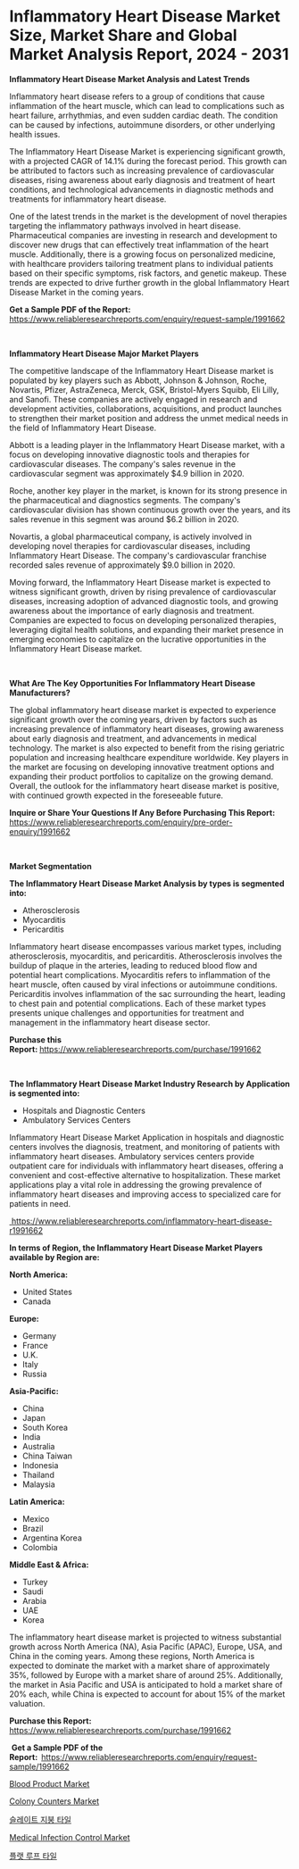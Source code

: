 <p><h1>Inflammatory Heart Disease Market Size, Market Share and Global Market Analysis Report, 2024 - 2031</h1></p><p><strong>Inflammatory Heart Disease Market Analysis and Latest Trends</strong></p>
<p><p>Inflammatory heart disease refers to a group of conditions that cause inflammation of the heart muscle, which can lead to complications such as heart failure, arrhythmias, and even sudden cardiac death. The condition can be caused by infections, autoimmune disorders, or other underlying health issues.</p><p>The Inflammatory Heart Disease Market is experiencing significant growth, with a projected CAGR of 14.1% during the forecast period. This growth can be attributed to factors such as increasing prevalence of cardiovascular diseases, rising awareness about early diagnosis and treatment of heart conditions, and technological advancements in diagnostic methods and treatments for inflammatory heart disease.</p><p>One of the latest trends in the market is the development of novel therapies targeting the inflammatory pathways involved in heart disease. Pharmaceutical companies are investing in research and development to discover new drugs that can effectively treat inflammation of the heart muscle. Additionally, there is a growing focus on personalized medicine, with healthcare providers tailoring treatment plans to individual patients based on their specific symptoms, risk factors, and genetic makeup. These trends are expected to drive further growth in the global Inflammatory Heart Disease Market in the coming years.</p></p>
<p><strong>Get a Sample PDF of the Report:&nbsp;</strong> <a href="https://www.reliableresearchreports.com/enquiry/request-sample/1991662">https://www.reliableresearchreports.com/enquiry/request-sample/1991662</a></p>
<p>&nbsp;</p>
<p><strong>Inflammatory Heart Disease Major Market Players</strong></p>
<p><p>The competitive landscape of the Inflammatory Heart Disease market is populated by key players such as Abbott, Johnson & Johnson, Roche, Novartis, Pfizer, AstraZeneca, Merck, GSK, Bristol-Myers Squibb, Eli Lilly, and Sanofi. These companies are actively engaged in research and development activities, collaborations, acquisitions, and product launches to strengthen their market position and address the unmet medical needs in the field of Inflammatory Heart Disease.</p><p>Abbott is a leading player in the Inflammatory Heart Disease market, with a focus on developing innovative diagnostic tools and therapies for cardiovascular diseases. The company's sales revenue in the cardiovascular segment was approximately $4.9 billion in 2020.</p><p>Roche, another key player in the market, is known for its strong presence in the pharmaceutical and diagnostics segments. The company's cardiovascular division has shown continuous growth over the years, and its sales revenue in this segment was around $6.2 billion in 2020.</p><p>Novartis, a global pharmaceutical company, is actively involved in developing novel therapies for cardiovascular diseases, including Inflammatory Heart Disease. The company's cardiovascular franchise recorded sales revenue of approximately $9.0 billion in 2020.</p><p>Moving forward, the Inflammatory Heart Disease market is expected to witness significant growth, driven by rising prevalence of cardiovascular diseases, increasing adoption of advanced diagnostic tools, and growing awareness about the importance of early diagnosis and treatment. Companies are expected to focus on developing personalized therapies, leveraging digital health solutions, and expanding their market presence in emerging economies to capitalize on the lucrative opportunities in the Inflammatory Heart Disease market.</p></p>
<p>&nbsp;</p>
<p><strong>What Are The Key Opportunities For Inflammatory Heart Disease Manufacturers?</strong></p>
<p><p>The global inflammatory heart disease market is expected to experience significant growth over the coming years, driven by factors such as increasing prevalence of inflammatory heart diseases, growing awareness about early diagnosis and treatment, and advancements in medical technology. The market is also expected to benefit from the rising geriatric population and increasing healthcare expenditure worldwide. Key players in the market are focusing on developing innovative treatment options and expanding their product portfolios to capitalize on the growing demand. Overall, the outlook for the inflammatory heart disease market is positive, with continued growth expected in the foreseeable future.</p></p>
<p><strong>Inquire or Share Your Questions If Any Before Purchasing This Report:</strong> <a href="https://www.reliableresearchreports.com/enquiry/pre-order-enquiry/1991662">https://www.reliableresearchreports.com/enquiry/pre-order-enquiry/1991662</a></p>
<p>&nbsp;</p>
<p><strong>Market Segmentation</strong></p>
<p><strong>The Inflammatory Heart Disease Market Analysis by types is segmented into:</strong></p>
<p><ul><li>Atherosclerosis</li><li>Myocarditis</li><li>Pericarditis</li></ul></p>
<p><p>Inflammatory heart disease encompasses various market types, including atherosclerosis, myocarditis, and pericarditis. Atherosclerosis involves the buildup of plaque in the arteries, leading to reduced blood flow and potential heart complications. Myocarditis refers to inflammation of the heart muscle, often caused by viral infections or autoimmune conditions. Pericarditis involves inflammation of the sac surrounding the heart, leading to chest pain and potential complications. Each of these market types presents unique challenges and opportunities for treatment and management in the inflammatory heart disease sector.</p></p>
<p><strong>Purchase this Report:&nbsp;</strong><a href="https://www.reliableresearchreports.com/purchase/1991662">https://www.reliableresearchreports.com/purchase/1991662</a></p>
<p>&nbsp;</p>
<p><strong>The Inflammatory Heart Disease Market Industry Research by Application is segmented into:</strong></p>
<p><ul><li>Hospitals and Diagnostic Centers</li><li>Ambulatory Services Centers</li></ul></p>
<p><p>Inflammatory Heart Disease Market Application in hospitals and diagnostic centers involves the diagnosis, treatment, and monitoring of patients with inflammatory heart diseases. Ambulatory services centers provide outpatient care for individuals with inflammatory heart diseases, offering a convenient and cost-effective alternative to hospitalization. These market applications play a vital role in addressing the growing prevalence of inflammatory heart diseases and improving access to specialized care for patients in need.</p></p>
<p><a href="https://www.reliableresearchreports.com/inflammatory-heart-disease-r1991662">&nbsp;https://www.reliableresearchreports.com/inflammatory-heart-disease-r1991662</a></p>
<p><strong>In terms of Region, the Inflammatory Heart Disease Market Players available by Region are:</strong></p>
<p>
    <p> <strong> North America: </strong>
        <ul>
            <li>United States</li>
            <li>Canada</li>
        </ul>
        </p> 
    <p> <strong> Europe: </strong>
        <ul>
            <li>Germany</li>
            <li>France</li>
            <li>U.K.</li>
            <li>Italy</li>
            <li>Russia</li>
        </ul>
        </p> 
    <p> <strong> Asia-Pacific: </strong>
        <ul>
            <li>China</li>
            <li>Japan</li>
            <li>South Korea</li>
            <li>India</li>
            <li>Australia</li>
            <li>China Taiwan</li>
            <li>Indonesia</li>
            <li>Thailand</li>
            <li>Malaysia</li>
        </ul>
        </p> 
    <p> <strong> Latin America: </strong>
        <ul>
            <li>Mexico</li>
            <li>Brazil</li>
            <li>Argentina Korea</li>
            <li>Colombia</li>
        </ul>
        </p> 
    <p> <strong> Middle East & Africa: </strong>
        <ul>
            <li>Turkey</li>
            <li>Saudi</li>
            <li>Arabia</li>
            <li>UAE</li>
            <li>Korea</li>
        </ul>
    </p>
    </p>
<p><p>The inflammatory heart disease market is projected to witness substantial growth across North America (NA), Asia Pacific (APAC), Europe, USA, and China in the coming years. Among these regions, North America is expected to dominate the market with a market share of approximately 35%, followed by Europe with a market share of around 25%. Additionally, the market in Asia Pacific and USA is anticipated to hold a market share of 20% each, while China is expected to account for about 15% of the market valuation.</p></p>
<p><strong>Purchase this Report: </strong><a href="https://www.reliableresearchreports.com/purchase/1991662">https://www.reliableresearchreports.com/purchase/1991662</a></p>
<p>&nbsp;<strong>Get a Sample PDF of the Report:&nbsp;&nbsp;</strong><a href="https://www.reliableresearchreports.com/enquiry/request-sample/1991662">https://www.reliableresearchreports.com/enquiry/request-sample/1991662</a></p>
<p><strong></strong></p>
<p><p><a href="https://github.com/AlysaLedner2023/Market-Research-Report-List-2/blob/main/blood-product-market.md">Blood Product Market</a></p><p><a href="https://github.com/Sherrillcrooksxa8i18ucf2m/Market-Research-Report-List-3/blob/main/colony-counters-market.md">Colony Counters Market</a></p><p><a href="https://github.com/mofijurk071/Market-Research-Report-List-2/blob/main/231081273189.md">슬레이트 지붕 타일</a></p><p><a href="https://github.com/derrinmiltonellis35gcl/Market-Research-Report-List-4/blob/main/medical-infection-control-market.md">Medical Infection Control Market</a></p><p><a href="https://github.com/alfitoms13/Market-Research-Report-List-2/blob/main/239700073188.md">플랫 루프 타일</a></p></p>